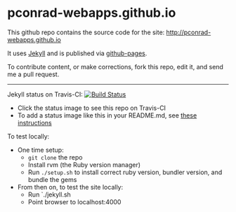 # pconrad-webapps.github.io

This github repo contains the source code for the site: http://pconrad-webapps.github.io

It uses [Jekyll](https://jekyllrb.com/) and is published via [github-pages](https://pages.github.com/).

To contribute content, or make corrections, fork this repo, edit it, and send me a pull request.

----

Jekyll status on Travis-CI: [![Build Status](https://travis-ci.org/pconrad-webapps/pconrad-webapps.github.io.svg?branch=master)](https://travis-ci.org/pconrad-webapps/pconrad-webapps.github.io)

* Click the status image to see this repo on Travis-CI
* To add a status image like this in your README.md, see [these instructions](https://docs.travis-ci.com/user/status-images/)


To test locally:
* One time setup:
    * `git clone` the repo
    * Install rvm (the Ruby version manager)
    * Run `./setup.sh` to install correct ruby version, bundler version, and bundle the gems
* From then on, to test the site locally:
    * Run `./jekyll.sh
    * Point browser to localhost:4000
